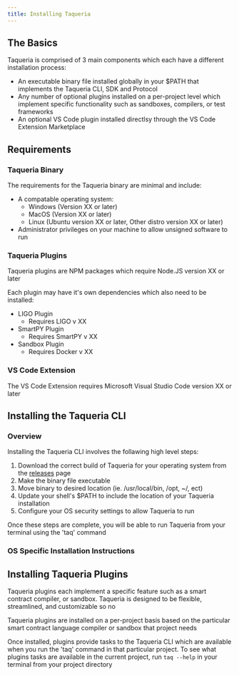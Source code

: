 ```yaml
---
title: Installing Taqueria
---
```


<!-- -----
Content Type: How-to

Purpose: To guide a developer through the setup and configuration process as easily as possible

Audience: Novice to intermediate developers with a very basic understanding of CLI usage

Goal: To provide a simple, easy, and reliable installation process for developers to follow so there is minimal churn due to frustration or inability to use the product due to installation or configuration issues

Questions:

- What do you need to understand about Taqueria to understand the installion process?
- What options are there for installing Taqueria?
- What are the exact steps a user will need to follow for each OS?
- What are the most frequent friction points new users will have?
----- -->

## The Basics

Taqueria is comprised of 3 main components which each have a different installation process:
- An executable binary file installed globally in your $PATH that implements the Taqueria CLI, SDK and Protocol
- Any number of optional plugins installed on a per-project level which implement specific functionality such as sandboxes, compilers, or test frameworks
- An optional VS Code plugin installed directlsy through the VS Code Extension Marketplace

## Requirements

### Taqueria Binary

The requirements for the Taqueria binary are minimal and include:
- A compatable operating system:
    - Windows (Version XX or later)
    - MacOS (Version XX or later)
    - Linux (Ubuntu version XX or later, Other distro version XX or later)
- Administrator privileges on your machine to allow unsigned software to run

### Taqueria Plugins

Taqueria plugins are NPM packages which require Node.JS version XX or later

Each plugin may have it's own dependencies which also need to be installed:
- LIGO Plugin
    - Requires LIGO v XX
- SmartPY Plugin
    - Requires SmartPY v XX
- Sandbox Plugin
    - Requires Docker v XX

### VS Code Extension

The VS Code Extension requires Microsoft Visual Studio Code version XX or later

## Installing the Taqueria CLI

### Overview

Installing the Taqueria CLI involves the follawing high level steps:

1. Download the correct build of Taqueria for your operating system from the [releases](link) page
2. Make the binary file executable
3. Move binary to desired location (ie. /usr/local/bin, /opt, ~/, ect)
4. Update your shell's $PATH to include the location of your Taqueria installation
5. Configure your OS security settings to allow Taqueria to run

Once these steps are complete, you will be able to run Taqueria from your terminal using the 'taq' command

### OS Specific Installation Instructions

## Installing Taqueria Plugins

Taqueria plugins each implement a specific feature such as a smart contract compiler, or sandbox. Taqueria is designed to be flexible, streamlined, and customizable so no 

Taqueria plugins are installed on a per-project basis based on the particular smart contract language compiler or sandbox that project needs

Once installed, plugins provide tasks to the Taqueria CLI which are available when you run the 'taq' command in that particular project. To see what plugins tasks are available in the current project,  run  ```taq --help``` in your terminal from your project directory
